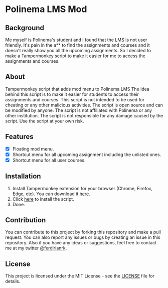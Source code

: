# Polinema LMS Mod
## Background
Me myself is Polinema's student and I found that the LMS is not user friendly. It's pain in the a** to find the assignments and courses and it doesn't really show you all the upcoming assignments. So I decided to make a Tampermonkey script to make it easier for me to access the assignments and courses.

## About
Tampermonkey script that adds mod menu to Polinema LMS
The idea behind this script is to make it easier for students to access their assignments and courses. This script is not intended to be used for cheating or any other malicious activities. The script is open source and can be modified by anyone. The script is not affiliated with Polinema or any other institution. The script is not responsible for any damage caused by the script. Use the script at your own risk.

## Features
- [x] Floating mod menu.
- [x] Shortcut menu for all upcoming assignment including the unlisted ones.
- [x] Shortcut menu for all user courses.

## Installation
1. Install Tampermonkey extension for your browser (Chrome, Firefox, Edge, etc). You can download it [here](https://www.tampermonkey.net/).
2. Click [here](https://github.com/hoshigakikisame/lms-mod/raw/main/lms_mod.user.js) to install the script.
3. Done.

## Contribution
You can contribute to this project by forking this repository and make a pull request. You can also report any issues or bugs by creating an issue in this repository.
Also if you have any ideas or suggestions, feel free to contact me at my twitter [@ferdirianrk](https://twitter.com/ferdirianrk).

## License
This project is licensed under the MIT License - see the [LICENSE](https://github.com/hoshigakikisame/lms-mod/blob/main/LICENSE) file for details.